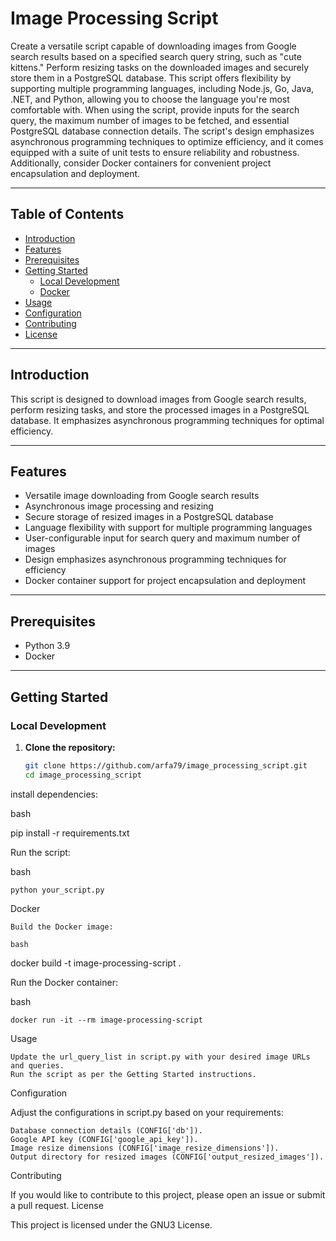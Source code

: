# Image Processing Script

Create a versatile script capable of downloading images from Google search results based on a specified search query string, such as "cute kittens." Perform resizing tasks on the downloaded images and securely store them in a PostgreSQL database. This script offers flexibility by supporting multiple programming languages, including Node.js, Go, Java, .NET, and Python, allowing you to choose the language you're most comfortable with. When using the script, provide inputs for the search query, the maximum number of images to be fetched, and essential PostgreSQL database connection details. The script's design emphasizes asynchronous programming techniques to optimize efficiency, and it comes equipped with a suite of unit tests to ensure reliability and robustness. Additionally, consider Docker containers for convenient project encapsulation and deployment.

---

## Table of Contents

- [Introduction](#introduction)
- [Features](#features)
- [Prerequisites](#prerequisites)
- [Getting Started](#getting-started)
  - [Local Development](#local-development)
  - [Docker](#docker)
- [Usage](#usage)
- [Configuration](#configuration)
- [Contributing](#contributing)
- [License](#license)

---

## Introduction

This script is designed to download images from Google search results, perform resizing tasks, and store the processed images in a PostgreSQL database. It emphasizes asynchronous programming techniques for optimal efficiency.

---

## Features

- Versatile image downloading from Google search results
- Asynchronous image processing and resizing
- Secure storage of resized images in a PostgreSQL database
- Language flexibility with support for multiple programming languages
- User-configurable input for search query and maximum number of images
- Design emphasizes asynchronous programming techniques for efficiency
- Docker container support for project encapsulation and deployment

---

## Prerequisites

- Python 3.9
- Docker 

---

## Getting Started

### Local Development

1. **Clone the repository:**

   ```bash
   git clone https://github.com/arfa79/image_processing_script.git
   cd image_processing_script

install dependencies:

bash

pip install -r requirements.txt

Run the script:

bash

    python your_script.py

Docker

    Build the Docker image:

    bash

docker build -t image-processing-script .

Run the Docker container:

bash

    docker run -it --rm image-processing-script

Usage

    Update the url_query_list in script.py with your desired image URLs and queries.
    Run the script as per the Getting Started instructions.

Configuration

Adjust the configurations in script.py based on your requirements:

    Database connection details (CONFIG['db']).
    Google API key (CONFIG['google_api_key']).
    Image resize dimensions (CONFIG['image_resize_dimensions']).
    Output directory for resized images (CONFIG['output_resized_images']).

Contributing

If you would like to contribute to this project, please open an issue or submit a pull request.
License

This project is licensed under the GNU3 License.
